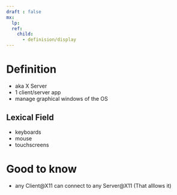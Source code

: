 ```yaml
---
draft : false
mx:
  lp:
  ref:
    child:
      - definision/display
---
```


# Definition
- aka X Server
- 1 client/server app
- manage graphical windows of the OS

## Lexical Field
- keyboards
- mouse
- touchscreens

# Good to know
- any Client@X11 can connect to any Server@X11 (That alllows it)

